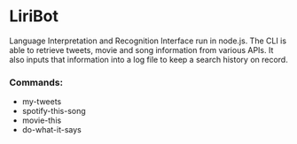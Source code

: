 # LiriBot
Language Interpretation and Recognition Interface run in node.js. The CLI is able to retrieve tweets, movie and song information from various APIs. It also inputs that information into a log file to keep a search history on record. 
### Commands:
- my-tweets
- spotify-this-song
- movie-this
- do-what-it-says
	

